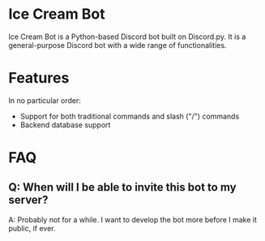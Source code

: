 # Ice Cream Bot
Ice Cream Bot is a Python-based Discord bot built on Discord.py. It is a general-purpose Discord bot with a wide range of functionalities.

# Features
In no particular order:
- Support for both traditional commands and slash ("/") commands
- Backend database support

# FAQ
## Q: When will I be able to invite this bot to my server?
A: Probably not for a while. I want to develop the bot more before I make it public, if ever.